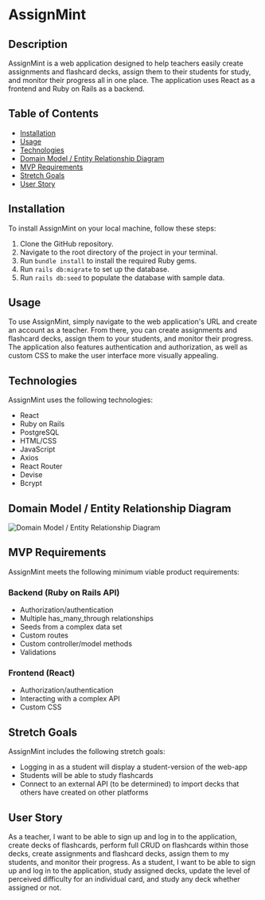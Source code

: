 # AssignMint

## Description

AssignMint is a web application designed to help teachers easily create assignments and flashcard decks, assign them to their students for study, and monitor their progress all in one place. The application uses React as a frontend and Ruby on Rails as a backend.

## Table of Contents

- [Installation](#installation)
- [Usage](#usage)
- [Technologies](#technologies)
- [Domain Model / Entity Relationship Diagram](#domain-model--entity-relationship-diagram)
- [MVP Requirements](#mvp-requirements)
- [Stretch Goals](#stretch-goals)
- [User Story](#user-story)

## Installation

To install AssignMint on your local machine, follow these steps:

1. Clone the GitHub repository.
2. Navigate to the root directory of the project in your terminal.
3. Run `bundle install` to install the required Ruby gems.
4. Run `rails db:migrate` to set up the database.
5. Run `rails db:seed` to populate the database with sample data.

## Usage

To use AssignMint, simply navigate to the web application's URL and create an account as a teacher. From there, you can create assignments and flashcard decks, assign them to your students, and monitor their progress. The application also features authentication and authorization, as well as custom CSS to make the user interface more visually appealing.

## Technologies

AssignMint uses the following technologies:

- React
- Ruby on Rails
- PostgreSQL
- HTML/CSS
- JavaScript
- Axios
- React Router
- Devise
- Bcrypt

## Domain Model / Entity Relationship Diagram

![Domain Model / Entity Relationship Diagram](https://imgur.com/a/3NVoypV) 

## MVP Requirements

AssignMint meets the following minimum viable product requirements:

### Backend (Ruby on Rails API)

- Authorization/authentication
- Multiple has_many_through relationships
- Seeds from a complex data set
- Custom routes
- Custom controller/model methods
- Validations

### Frontend (React)

- Authorization/authentication
- Interacting with a complex API
- Custom CSS

## Stretch Goals

AssignMint includes the following stretch goals:

- Logging in as a student will display a student-version of the web-app
- Students will be able to study flashcards
- Connect to an external API (to be determined) to import decks that others have created on other platforms

## User Story

As a teacher, I want to be able to sign up and log in to the application, create decks of flashcards, perform full CRUD on flashcards within those decks, create assignments and flashcard decks, assign them to my students, and monitor their progress. As a student, I want to be able to sign up and log in to the application, study assigned decks, update the level of perceived difficulty for an individual card, and study any deck whether assigned or not.

